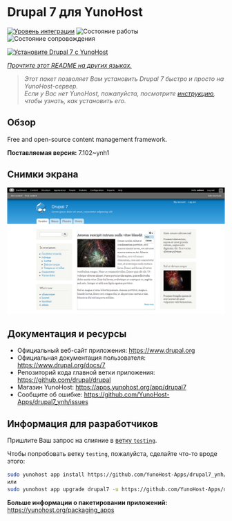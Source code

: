 <!--
Важно: этот README был автоматически сгенерирован <https://github.com/YunoHost/apps/tree/master/tools/readme_generator>
Он НЕ ДОЛЖЕН редактироваться вручную.
-->

# Drupal 7 для YunoHost

[![Уровень интеграции](https://apps.yunohost.org/badge/integration/drupal7)](https://ci-apps.yunohost.org/ci/apps/drupal7/)
![Состояние работы](https://apps.yunohost.org/badge/state/drupal7)
![Состояние сопровождения](https://apps.yunohost.org/badge/maintained/drupal7)

[![Установите Drupal 7 с YunoHost](https://install-app.yunohost.org/install-with-yunohost.svg)](https://install-app.yunohost.org/?app=drupal7)

*[Прочтите этот README на других языках.](./ALL_README.md)*

> *Этот пакет позволяет Вам установить Drupal 7 быстро и просто на YunoHost-сервер.*  
> *Если у Вас нет YunoHost, пожалуйста, посмотрите [инструкцию](https://yunohost.org/install), чтобы узнать, как установить его.*

## Обзор

Free and open-source content management framework.


**Поставляемая версия:** 7.102~ynh1

## Снимки экрана

![Снимок экрана Drupal 7](./doc/screenshots/screenshot.png)

## Документация и ресурсы

- Официальный веб-сайт приложения: <https://www.drupal.org>
- Официальная документация пользователя: <https://www.drupal.org/docs/7>
- Репозиторий кода главной ветки приложения: <https://github.com/drupal/drupal>
- Магазин YunoHost: <https://apps.yunohost.org/app/drupal7>
- Сообщите об ошибке: <https://github.com/YunoHost-Apps/drupal7_ynh/issues>

## Информация для разработчиков

Пришлите Ваш запрос на слияние в [ветку `testing`](https://github.com/YunoHost-Apps/drupal7_ynh/tree/testing).

Чтобы попробовать ветку `testing`, пожалуйста, сделайте что-то вроде этого:

```bash
sudo yunohost app install https://github.com/YunoHost-Apps/drupal7_ynh/tree/testing --debug
или
sudo yunohost app upgrade drupal7 -u https://github.com/YunoHost-Apps/drupal7_ynh/tree/testing --debug
```

**Больше информации о пакетировании приложений:** <https://yunohost.org/packaging_apps>
